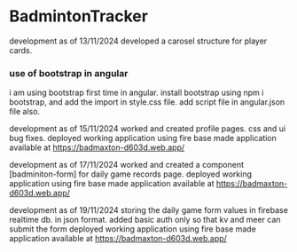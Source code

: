 # BadmintonTracker

development as of 13/11/2024
developed a carosel structure for player cards.

### use of bootstrap in angular
i am using bootstrap first time in angular. install bootstrap using npm i bootstrap, and add the import in style.css file.
add script file in angular.json file also.

development as of 15/11/2024
worked and created profile pages. css and ui bug fixes.
deployed working application using fire base made application available at https://badmaxton-d603d.web.app/

development as of 17/11/2024
worked and created a component [badminiton-form] for daily game records page.
deployed working application using fire base made application available at https://badmaxton-d603d.web.app/

development as of 19/11/2024
storing the daily game form values in firebase realtime db. in json format.
added basic auth only so that kv and meer can submit the form
deployed working application using fire base made application available at https://badmaxton-d603d.web.app/

